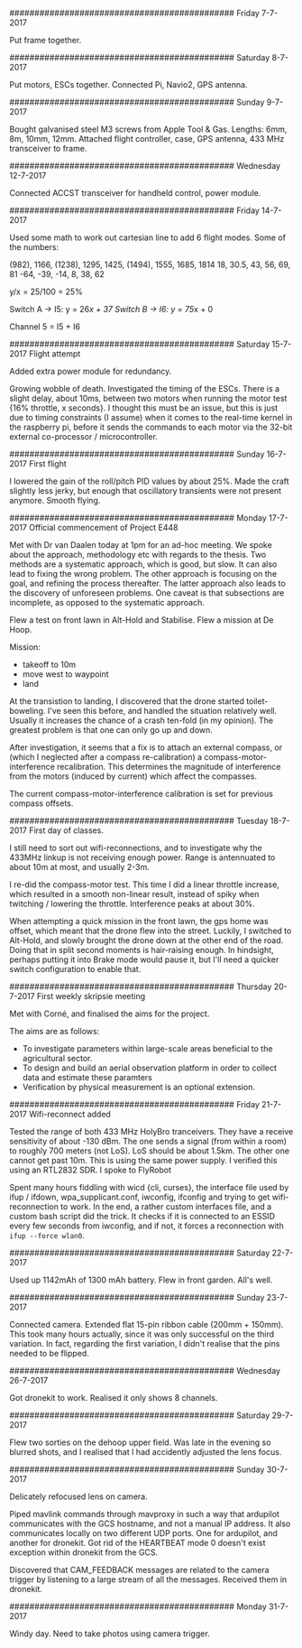 #############################################
Friday 7-7-2017  

Put frame together.

#############################################
Saturday 8-7-2017  

Put motors, ESCs together. Connected Pi, Navio2, GPS antenna.

#############################################
Sunday 9-7-2017  

Bought galvanised steel M3 screws from Apple Tool & Gas. Lengths: 6mm, 8m, 10mm, 12mm. Attached flight controller, case, GPS antenna, 433 MHz transceiver to frame. 

#############################################
Wednesday 12-7-2017  

Connected ACCST transceiver for handheld control, power module.

#############################################
Friday 14-7-2017

Used some math to work out cartesian line to add 6 flight modes. Some of the numbers:

(982), 1166, (1238), 1295, 1425, (1494), 1555, 1685, 1814
18, 30.5, 43, 56, 69, 81
-64, -39, -14, 8, 38, 62

y/x = 25/100 = 25%

Switch A -> I5:  y = 26*x + 37
Switch B -> I6:  y = 75*x + 0

Channel 5 = I5 + I6

#############################################
Saturday 15-7-2017  Flight attempt

Added extra power module for redundancy.

Growing wobble of death. Investigated the timing of the ESCs. There is a slight delay, about 10ms, between two motors when running the motor test {16% throttle, x seconds}. I thought this must be an issue, but this is just due to timing constraints (I assume) when it comes to the real-time kernel in the raspberry pi, before it sends the commands to each motor via the 32-bit external co-processor / microcontroller.

#############################################
Sunday 16-7-2017  First flight

I lowered the gain of the roll/pitch PID values by about 25%. Made the craft slightly less jerky, but enough that oscillatory transients were not present anymore.  Smooth flying.

#############################################
Monday 17-7-2017  Official commencement of Project E448

Met with Dr van Daalen today at 1pm for an ad-hoc meeting. We spoke about the approach, methodology etc with regards to the thesis. Two methods are a systematic approach, which is good, but slow. It can also lead to fixing the wrong problem. The other approach is focusing on the goal, and refining the process thereafter. The latter approach also leads to the discovery of unforeseen problems. One caveat is that subsections are incomplete, as opposed to the systematic approach.

Flew a test on front lawn in Alt-Hold and Stabilise. Flew a mission at De Hoop. 

Mission:
* takeoff to 10m
* move west to waypoint
* land

At the transistion to landing, I discovered that the drone started toilet-boweling. I've seen this before, and handled the situation relatively well. Usually it increases the chance of a crash ten-fold (in my opinion). The greatest problem is that one can only go up and down.

After investigation, it seems that a fix is to attach an external compass, or (which I neglected after a compass re-calibration) a compass-motor-interference recalibration. This determines the magnitude of interference from the motors (induced by current) which affect the compasses.

The current compass-motor-interference calibration is set for previous compass offsets.

#############################################
Tuesday 18-7-2017  First day of classes.

I still need to sort out wifi-reconnections, and to investigate why the 433MHz linkup is not receiving enough power. Range is antennuated to about 10m at most, and usually 2-3m.

I re-did the compass-motor test. This time I did a linear throttle increase, which resulted in a smooth non-linear result, instead of spiky when twitching / lowering the throttle. Interference peaks at about 30%.

When attempting a quick mission in the front lawn, the gps home was offset, which meant that the drone flew into the street. Luckily, I switched to Alt-Hold, and slowly brought the drone down at the other end of the road. Doing that in split second moments is hair-raising enough. In hindsight, perhaps putting it into Brake mode would pause it, but I'll need a quicker switch configuration to enable that.

#############################################
Thursday 20-7-2017  First weekly skripsie meeting

Met with Corné, and finalised the aims for the project.

The aims are as follows:

* To investigate parameters within large-scale areas beneficial to the agricultural sector.
* To design and build an aerial observation platform in order to collect data and estimate these paramters
* Verification by physical measurement is an optional extension.

#############################################
Friday 21-7-2017  Wifi-reconnect added

Tested the range of both 433 MHz HolyBro tranceivers. They have a receive sensitivity of about -130 dBm. The one sends a signal (from within a room) to roughly 700 meters (not LoS). LoS should be about 1.5km. The other one cannot get past 10m. This is using the same power supply. I verified this using an RTL2832 SDR. I spoke to FlyRobot

Spent many hours fiddling with wicd {cli, curses}, the interface file used by ifup / ifdown, wpa_supplicant.conf, iwconfig, ifconfig and trying to get wifi-reconnection to work. In the end, a rather custom interfaces file, and a custom bash script did the trick. It checks if it is connected to an ESSID every few seconds from iwconfig, and if not, it forces a reconnection with `ifup --force wlan0`.

#############################################
Saturday 22-7-2017  

Used up 1142mAh of 1300 mAh battery. Flew in front garden. All's well.

#############################################
Sunday 23-7-2017  

Connected camera. Extended flat 15-pin ribbon cable (200mm + 150mm). This took many hours actually, since it was only successful on the third variation. In fact, regarding the first variation, I didn't realise that the pins needed to be flipped. 

#############################################
Wednesday 26-7-2017

Got dronekit to work. Realised it only shows 8 channels.

#############################################
Saturday 29-7-2017

Flew two sorties on the dehoop upper field. Was late in the evening so blurred shots, and I realised that I had accidently adjusted the lens focus.

#############################################
Sunday 30-7-2017

Delicately refocused lens on camera.

Piped mavlink commands through mavproxy in such a way that ardupilot communicates with the GCS hostname, and not a manual IP address. It also communicates locally on two different UDP ports. One for ardupilot, and another for dronekit. Got rid of the HEARTBEAT mode 0 doesn't exist exception within dronekit from the GCS.

Discovered that CAM_FEEDBACK messages are related to the camera trigger by listening to a large stream of all the messages. Received them in dronekit.

#############################################
Monday 31-7-2017

Windy day. Need to take photos using camera trigger.

